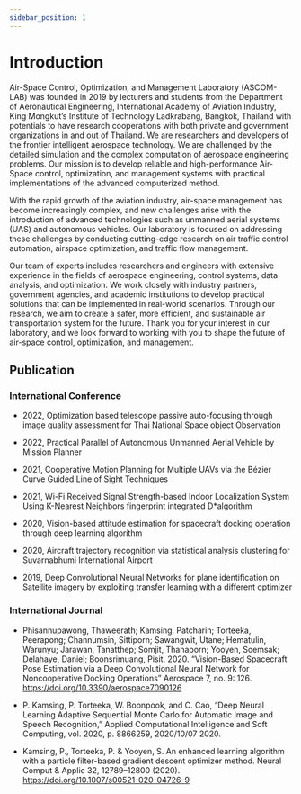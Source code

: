 ```yaml
---
sidebar_position: 1
---
```


# Introduction

Air-Space Control, Optimization, and Management Laboratory (ASCOM-LAB) was founded in 2019 by lecturers and students from the Department of Aeronautical Engineering, International Academy of Aviation Industry, King Mongkut’s Institute of Technology Ladkrabang, Bangkok, Thailand with potentials to have research cooperations with both private and government organizations in and out of Thailand. We are researchers and developers of the frontier intelligent aerospace technology. We are challenged by the detailed simulation and the complex computation of aerospace engineering problems. Our mission is to develop reliable and high-performance Air-Space control, optimization, and management systems with practical implementations of the advanced computerized method.

With the rapid growth of the aviation industry, air-space management has become increasingly complex, and new challenges arise with the introduction of advanced technologies such as unmanned aerial systems (UAS) and autonomous vehicles. Our laboratory is focused on addressing these challenges by conducting cutting-edge research on air traffic control automation, airspace optimization, and traffic flow management.

Our team of experts includes researchers and engineers with extensive experience in the fields of aerospace engineering, control systems, data analysis, and optimization. We work closely with industry partners, government agencies, and academic institutions to develop practical solutions that can be implemented in real-world scenarios.
Through our research, we aim to create a safer, more efficient, and sustainable air transportation system for the future. Thank you for your interest in our laboratory, and we look forward to working with you to shape the future of air-space control, optimization, and management.

## Publication

### International Conference

- 2022, Optimization based telescope passive auto-focusing through image quality assessment for Thai National Space object Observation

- 2022, Practical Parallel of Autonomous Unmanned Aerial Vehicle by Mission Planner

- 2021, Cooperative Motion Planning for Multiple UAVs via the Bézier Curve Guided Line of Sight Techniques

- 2021, Wi-Fi Received Signal Strength-based Indoor Localization System Using K-Nearest Neighbors fingerprint integrated D*algorithm

- 2020, Vision-based attitude estimation for spacecraft docking operation through deep learning algorithm

- 2020, Aircraft trajectory recognition via statistical analysis clustering for Suvarnabhumi International Airport

- 2019, Deep Convolutional Neural Networks for plane identification on Satellite imagery by exploiting transfer learning with a different optimizer


### International Journal

- Phisannupawong, Thaweerath; Kamsing, Patcharin; Torteeka, Peerapong; Channumsin, Sittiporn; Sawangwit, Utane; Hematulin, Warunyu; Jarawan, Tanatthep; Somjit, Thanaporn; Yooyen, Soemsak; Delahaye, Daniel; Boonsrimuang, Pisit. 2020. “Vision-Based Spacecraft Pose Estimation via a Deep Convolutional Neural Network for Noncooperative Docking Operations” Aerospace 7, no. 9: 126. https://doi.org/10.3390/aerospace7090126

- P. Kamsing, P. Torteeka, W. Boonpook, and C. Cao, “Deep Neural Learning Adaptive Sequential Monte Carlo for Automatic Image and Speech Recognition,” Applied Computational Intelligence and Soft Computing, vol. 2020, p. 8866259, 2020/10/07 2020.

- Kamsing, P., Torteeka, P. & Yooyen, S. An enhanced learning algorithm with a particle filter-based gradient descent optimizer method. Neural Comput & Applic 32, 12789–12800 (2020). https://doi.org/10.1007/s00521-020-04726-9